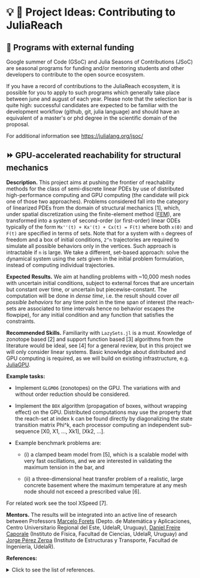 # :bulb: :notebook: Project Ideas: Contributing to JuliaReach

## :money_mouth_face: Programs with external funding

Google summer of Code (GSoC) and Julia Seasons of Contributions (JSoC) are seasonal programs for funding and/or
mentoring students and other developers to contribute to the open source ecosystem.

If you have a record of contributions to the JuliaReach ecosystem, it is possible for you to apply to such programs which generally take place between june and august of each year. Please note that the selection bar is quite high: successful candidates are expected to be familiar with the development workflow (github, git, julia language) and should have an equivalent of a master's or phd degree in the scientific domain of the proposal.

For additional information see https://julialang.org/jsoc/

## :fast_forward: GPU-accelerated reachability for structural mechanics

**Description.** This project aims at pushing the frontier of reachability methods for the class of semi-discrete linear PDEs by use of distributed high-performance computing and GPU computing (the candidate will pick one of those two approaches). Problems considered fall into the category of linearized PDEs from the domain of structural mechanics [1], which, under spatial discretization using the finite-element method ([FEM](https://en.wikipedia.org/wiki/Finite_element_method)), are transformed into a system of second-order (or first-order) linear ODEs typically of the form `Mx''(t) + Kx'(t) + Cx(t) = F(t)` where both `x(0)` and `F(t)` are specified in terms of sets. Note that for a system with `n` degrees of freedom and a box of initial conditions, `2^n` trajectories are required to simulate all possible behaviors only in the vertices. Such approach is intractable if `n` is large. We take a different, set-based approach: solve the dynamical system using the *sets* given in the initial problem formulation, instead of computing individual trajectories.

**Expected Results.** We aim at handling problems with ~10,000 mesh nodes with uncertain initial conditions, subject to external forces that are uncertain but constant over time, or uncertain but piecewise-constant. The computation will be done in *dense time*, i.e. the result should cover *all possible behaviors* for any time point in the time span of interest (the reach-sets are associated to time intervals hence no behavior escapes the flowpipe), for any initial condition and any function that satisfies the constraints.

**Recommended Skills.** Familiarity with `LazySets.jl` is a must. Knowledge of zonotope based [2] and support function based [3] algorithms from the literature would be ideal, see [4] for a general review, but in this project we will only consider linear systems. Basic knowledge about distributed and GPU computing is required, as we will build on existing infrastructure, e.g. [JuliaGPU](https://juliagpu.org/).

**Example tasks:**

- Implement `GLGM06` (zonotopes) on the GPU. The variations with and without order reduction should be considered.

- Implement the `BOX` algorithm (propagation of boxes, without wrapping effect) on the GPU. Distributed computations may use the property that the reach-set at index k can be found directly by diagonalizing the state transition matrix Phi^k, each processor computing an independent sub-sequence [X0, X1, ..., Xk1], [Xk2, ...]. 

- Example benchmark problems are:

    - (i) a clamped beam model from [5], which is a scalable model with very fast oscillations, and we are interested in validating the maximum tension in the bar, and
    
    - (ii) a three-dimensional heat transfer problem of a realistic, large concrete basement where the maximum temperature at any mesh node should not exceed a prescribed value [6].

For related work see the tool XSpeed [7].

**Mentors.** The results will be integrated into an active line of research between Professors [Marcelo Forets](https://github.com/mforets) (Depto. de Matemática y Aplicaciones, Centro Universitario Regional del Este, UdelaR, Uruguay), [Daniel Freire Caporale](https://github.com/dfcaporale) (Instituto de Física, Facultad de Ciencias, UdelaR, Uruguay) and [Jorge Pérez Zerpa](https://github.com/jorgepz) (Instituto de Estructuras y Transporte, Facultad de Ingeniería, UdelaR).

**References:**

<details>
    <summary> Click to see the list of references. </summary>

- [1] Bathe, Klaus-Jürgen. Finite element procedures. Klaus-Jurgen Bathe, 2006.

- [2] Girard, A., Le Guernic, C., & Maler, O. (2006, March). Efficient computation of reachable sets of linear time-invariant systems with inputs. In International Workshop on Hybrid Systems: Computation and Control (pp. 257-271). Springer, Berlin, Heidelberg.

- [3] Le Guernic, Colas, and Antoine Girard. [Reachability analysis of hybrid systems using support functions.](https://link.springer.com/content/pdf/10.1007/978-3-642-02658-4_40.pdf). International Conference on Computer Aided Verification. Springer, Berlin, Heidelberg, 2009.

- [4] Althoff, Matthias, Goran Frehse, and Antoine Girard. ["Set Propagation Techniques for Reachability Analysis."](https://www.annualreviews.org/doi/abs/10.1146/annurev-control-071420-081941) Annual Review of Control, Robotics, and Autonomous Systems 4 (2020).

- [5] Malakiyeh, Mohammad Mahdi, Saeed Shojaee, and Klaus-Jürgen Bathe. "The Bathe time integration method revisited for prescribing desired numerical dissipation." Computers & Structures 212 (2019): 289-298.

- [6] Tahersima, Mohammad, and Paul Tikalsky. "Finite element modeling of hydration heat in a concrete slab-on-grade floor with limestone blended cement." Construction and Building Materials 154 (2017): 44-50.

- [7] Ray, R., Gurung, A., Das, B., Bartocci, E., Bogomolov, S., & Grosu, R. (2015, November). XSpeed: Accelerating reachability analysis on multi-core processors. In Haifa Verification Conference (pp. 3-18). Springer, Cham.
    
</details>

